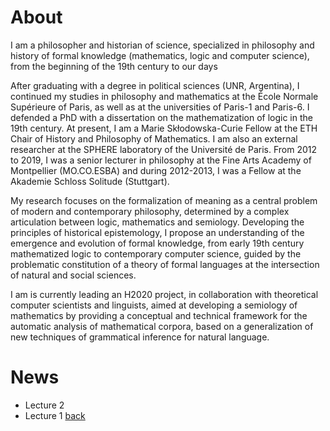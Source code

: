 <!-- ---
layout: default
title: Another page
description: This is just another page
--- -->

# About

I am a philosopher and historian of science, specialized in philosophy and history of formal knowledge (mathematics, logic and computer science), from the beginning of the 19th century to our days

After graduating with a degree in political sciences (UNR, Argentina), I continued my studies in philosophy and mathematics at the École Normale Supérieure of Paris, as well as at the universities of Paris-​1 and Paris-​6. I defended a PhD with a dissertation on the mathematization of logic in the 19th century. At present, I am a Marie Skłodowska-​Curie Fellow at the ETH Chair of History and Philosophy of Mathematics. I am also an external researcher at the SPHERE laboratory of the Université de Paris. From 2012 to 2019, I was a senior lecturer in philosophy at the Fine Arts Academy of Montpellier (MO.CO.ESBA) and during 2012-​2013, I was a Fellow at the Akademie Schloss Solitude (Stuttgart).


My research focuses on the formalization of meaning as a central problem of modern and contemporary philosophy, determined by a complex articulation between logic, mathematics and semiology. Developing the principles of historical epistemology, I propose an understanding of the emergence and evolution of formal knowledge, from early 19th century mathematized logic to contemporary computer science, guided by the problematic constitution of a theory of formal languages at the intersection of natural and social sciences.


I am is currently leading an H2020 project, in collaboration with theoretical computer scientists and linguists, aimed at developing a semiology of mathematics by providing a conceptual and technical framework for the automatic analysis of mathematical corpora, based on a generalization of new techniques of grammatical inference for natural language.

# News

- Lecture 2
- Lecture 1
[back](./)
